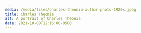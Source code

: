 ```yaml
---
media: /media/files/charles-theonia-author-photo-1920x.jpeg
title: Charles Theonia
alt: A portrait of Charles Theonia
date: 2021-10-08T12:16:00-0500
---
```

